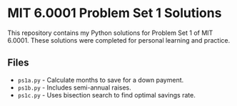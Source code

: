 # MIT 6.0001 Problem Set 1 Solutions

This repository contains my Python solutions for Problem Set 1 of MIT 6.0001. 
These solutions were completed for personal learning and practice.

## Files
- `ps1a.py` - Calculate months to save for a down payment.
- `ps1b.py` - Includes semi-annual raises.
- `ps1c.py` - Uses bisection search to find optimal savings rate.